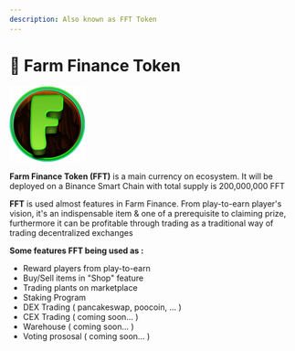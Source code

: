 ```yaml
---
description: Also known as FFT Token
---
```


# 🌟 Farm Finance Token

![](<.gitbook/assets/132px logo.png>)

**Farm Finance Token (FFT)** is a main currency on ecosystem. It will be deployed on a Binance Smart Chain with total supply is 200,000,000 FFT

**FFT** is used almost features in Farm Finance. From play-to-earn player's vision, it's an indispensable item & one of a prerequisite to claiming prize, furthermore it can be profitable through trading as a traditional way of trading decentralized exchanges

**Some features FFT being used as :**

* Reward players from play-to-earn
* Buy/Sell items in "Shop" feature
* Trading plants on marketplace
* Staking Program
* DEX Trading ( pancakeswap, poocoin, ... )
* CEX Trading ( coming soon... )
* Warehouse ( coming soon... )
* Voting prososal ( coming soon... )
